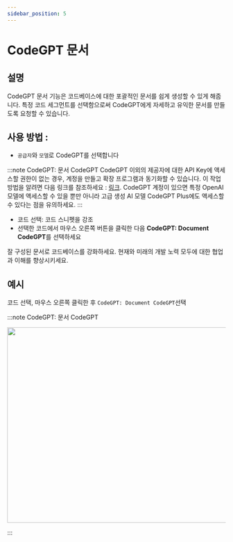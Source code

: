 ```yaml
---
sidebar_position: 5
---
```


# CodeGPT 문서

## 설명
CodeGPT 문서 기능은 코드베이스에 대한 포괄적인 문서를 쉽게 생성할 수 있게 해줍니다. 특정 코드 세그먼트를 선택함으로써 CodeGPT에게 자세하고 유익한 문서를 만들도록 요청할 수 있습니다.

## 사용 방법 :
- `공급자`와 `모델`로 CodeGPT를 선택합니다

:::note CodeGPT: 문서 CodeGPT
CodeGPT 이외의 제공자에 대한 API Key에 액세스할 권한이 없는 경우, 계정을 만들고 확장 프로그램과 동기화할 수 있습니다. 이 작업 방법을 알려면 다음 링크를 참조하세요 : [링크](https://intercom.help/codegpt/kr/articles/8699317-connect-with-codegpt-new-extension). CodeGPT 계정이 있으면 특정 OpenAI 모델에 액세스할 수 있을 뿐만 아니라 고급 생성 AI 모델 CodeGPT Plus에도 액세스할 수 있다는 점을 유의하세요.
:::
- 코드 선택: 코드 스니펫을 강조
- 선택한 코드에서 마우스 오른쪽 버튼을 클릭한 다음 **CodeGPT: Document CodeGPT**를 선택하세요

잘 구성된 문서로 코드베이스를 강화하세요. 현재와 미래의 개발 노력 모두에 대한 협업과 이해를 향상시키세요.

## 예시
코드 선택, 마우스 오른쪽 클릭한 후 `CodeGPT: Document CodeGPT`선택

:::note CodeGPT: 문서 CodeGPT
<p align="center">
  <img width="700" height="450" src="https://github.com/davila7/code-gpt-docs/assets/37567214/47b6a0df-e9e5-4a76-8039-a3ae8af01a26" />
</p>
:::
